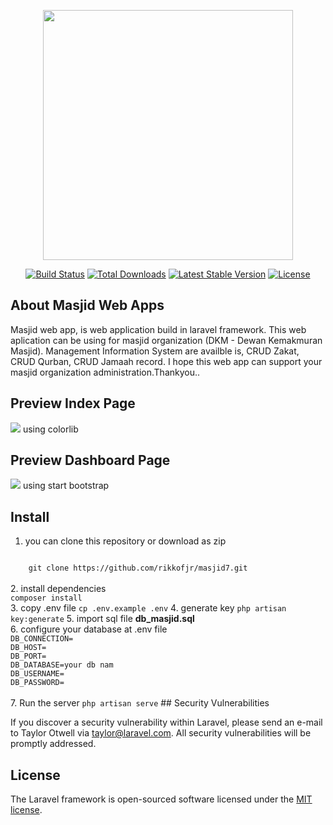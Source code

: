 <p align="center"><img src="https://res.cloudinary.com/dtfbvvkyp/image/upload/v1566331377/laravel-logolockup-cmyk-red.svg" width="400"></p>

<p align="center">
<a href="https://travis-ci.org/laravel/framework"><img src="https://travis-ci.org/laravel/framework.svg" alt="Build Status"></a>
<a href="https://packagist.org/packages/laravel/framework"><img src="https://poser.pugx.org/laravel/framework/d/total.svg" alt="Total Downloads"></a>
<a href="https://packagist.org/packages/laravel/framework"><img src="https://poser.pugx.org/laravel/framework/v/stable.svg" alt="Latest Stable Version"></a>
<a href="https://packagist.org/packages/laravel/framework"><img src="https://poser.pugx.org/laravel/framework/license.svg" alt="License"></a>
</p>

## About Masjid Web Apps

Masjid web app, is web application build in laravel framework. This web aplication can be using for masjid organization (DKM - Dewan Kemakmuran Masjid). Management Information System are availble is, CRUD Zakat, CRUD Qurban, CRUD Jamaah record. I hope this web app can support your masjid organization administration.Thankyou.. 


## Preview Index Page

<img src="https://rikkofjr.github.io/cv/img/index.png">
using colorlib

## Preview Dashboard Page
<img src="https://rikkofjr.github.io/cv/img/dashboard.png">
using start bootstrap

## Install 
1. you can clone this repository or download as zip<br/>
<code>
    git clone https://github.com/rikkofjr/masjid7.git
</code><br/>
2. install dependencies <br/>
<code>composer install</code><br/>
3. copy .env file
<code>cp .env.example .env</code> 
4. generate key
<code>php artisan key:generate</code>
5. import sql file <b>db_masjid.sql</b><br/>
6. configure your database at .env file
<code>
DB_CONNECTION=
DB_HOST=
DB_PORT=
DB_DATABASE=your db nam
DB_USERNAME=
DB_PASSWORD=
</code><br/>
7. Run the server
<code>php artisan serve</code>
## Security Vulnerabilities

If you discover a security vulnerability within Laravel, please send an e-mail to Taylor Otwell via [taylor@laravel.com](mailto:taylor@laravel.com). All security vulnerabilities will be promptly addressed.

## License

The Laravel framework is open-sourced software licensed under the [MIT license](https://opensource.org/licenses/MIT).
